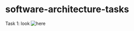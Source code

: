 # software-architecture-tasks


Task 1: look ![here](https://github.com/Oleksandra2020/software-architecture-tasks/tree/micro_basics)
